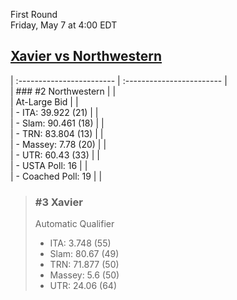 First Round  
Friday, May 7 at 4:00 EDT
## [Xavier vs Northwestern](https://www.ncaa.com/game/5833673) 

| :------------------------ | :------------------------ |  
| ### #2 Northwestern       | |  
| At-Large Bid              | |  
| - ITA: 39.922 (21)        | |  
| - Slam: 90.461 (18)       | |  
| - TRN: 83.804 (13)        | |  
| - Massey: 7.78 (20)       | |  
| - UTR: 60.43 (33)         | |  
| - USTA Poll: 16           | |  
| - Coached Poll: 19        | |  

> ### #3 Xavier  
> Automatic Qualifier  
> - ITA: 3.748 (55)  
> - Slam: 80.67 (49)  
> - TRN: 71.877 (50)  
> - Massey: 5.6 (50)  
> - UTR: 24.06 (64)  